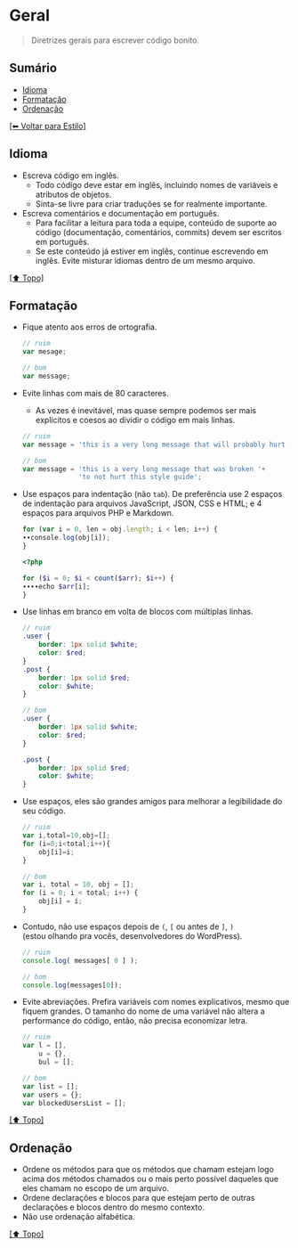 # Geral

> Diretrizes gerais para escrever código bonito.

## Sumário

- [Idioma](#idioma)
- [Formatação](#formata%C3%A7%C3%A3o)
- [Ordenação](#ordena%C3%A7%C3%A3o)

[[⬅ Voltar para Estilo]](../estilo)

## Idioma

- Escreva código em inglês.
    - Todo código deve estar em inglês, incluindo nomes de variáveis e atributos de objetos.
    - Sinta-se livre para criar traduções se for realmente importante.
- Escreva comentários e documentação em português.
    - Para facilitar a leitura para toda a equipe, conteúdo de suporte ao código (documentação, comentários, commits) devem ser escritos em português.
    - Se este conteúdo já estiver em inglês, continue escrevendo em inglês. Evite misturar idiomas dentro de um mesmo arquivo.

[[⬆ Topo]](#sum%C3%A1rio)

## Formatação

- Fique atento aos erros de ortografia.

    ```javascript
    // ruim
    var mesage;

    // bom
    var message;
    ```

- Evite linhas com mais de 80 caracteres.
    - As vezes é inevitável, mas quase sempre podemos ser mais explícitos e coesos ao dividir o código em mais linhas.

    ```javascript
    // ruim
    var message = 'this is a very long message that will probably hurt this style guide so I can explain how to properly use it';

    // bom
    var message = 'this is a very long message that was broken '+
                  'to not hurt this style guide';
    ```

- Use espaços para indentação (não `tab`). De preferência use 2 espaços de indentação para arquivos JavaScript, JSON, CSS e HTML; e 4 espaços para arquivos PHP e Markdown.

    ```javascript
    for (var i = 0, len = obj.length; i < len; i++) {
    ∙∙console.log(obj[i]);
    }
    ```

    ```php
    <?php

    for ($i = 0; $i < count($arr); $i++) {
    ∙∙∙∙echo $arr[i];
    }
    ```

- Use linhas em branco em volta de blocos com múltiplas linhas.

    ```scss
    // ruim
    .user {
        border: 1px solid $white;
        color: $red;
    }
    .post {
        border: 1px solid $red;
        color: $white;
    }

    // bom
    .user {
        border: 1px solid $white;
        color: $red;
    }

    .post {
        border: 1px solid $red;
        color: $white;
    }
    ```

- Use espaços, eles são grandes amigos para melhorar a legibilidade do seu código.

    ```javascript
    // ruim
    var i,total=10,obj=[];
    for (i=0;i<total;i++){
        obj[i]=i;
    }

    // bom
    var i, total = 10, obj = [];
    for (i = 0; i < total; i++) {
        obj[i] = i;
    }
    ```

- Contudo, não use espaços depois de `(`, `[` ou antes de `]`, `)`  
(estou olhando pra vocês, desenvolvedores do WordPress).

    ```javascript
    // ruim
    console.log( messages[ 0 ] );

    // bom
    console.log(messages[0]);
    ```

- Evite abreviações. Prefira variáveis com nomes explicativos, mesmo que fiquem grandes. O tamanho do nome de uma variável não altera a performance do código, então, não precisa economizar letra.

    ```javascript
    // ruim
    var l = [],
        u = {},
        bul = [];

    // bom
    var list = [];
    var users = {};
    var blockedUsersList = [];
    ```

[[⬆ Topo]](#sum%C3%A1rio)

## Ordenação

- Ordene os métodos para que os métodos que chamam estejam logo acima dos métodos chamados ou o mais perto possível daqueles que eles chamam no escopo de um arquivo.
- Ordene declarações e blocos para que estejam perto de outras declarações e blocos dentro do mesmo contexto.
- Não use ordenação alfabética.

[[⬆ Topo]](#sum%C3%A1rio)
